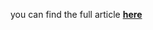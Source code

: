 you can find the full article <b><a href='https://towardsdatascience.com/predictive-maintenance-with-resnet-ebb4f4a0be3d'>here</a></b>
